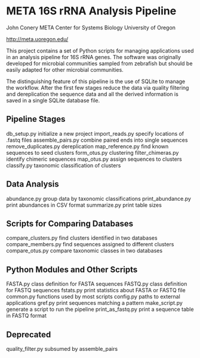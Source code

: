 META 16S rRNA Analysis Pipeline
===============================

John Conery
META Center for Systems Biology
University of Oregon

http://meta.uoregon.edu/

This project contains a set of Python scripts for managing applications 
used in an analysis pipeline for 16S rRNA genes.  The software was 
originally developed for microbial communities sampled from zebrafish 
but should be easily adapted for other microbial communities.

The distinguishing feature of this pipeline is the use of SQLite to 
manage the workflow.  After the first few stages reduce the data via
quality filtering and dereplication the sequence data and all the
derived information is saved in a single SQLite database file.  

Pipeline Stages
---------------
db_setup.py             initialize a new project
import_reads.py         specify locations of .fastq files
assemble_pairs.py       combine paired ends into single sequences
remove_duplicates.py    dereplication
map_reference.py        find known sequences to seed clusters
form_otus.py            clustering
filter_chimeras.py      identify chimeric sequences
map_otus.py             assign sequences to clusters
classify.py             taxonomic classification of clusters

Data Analysis
-------------
abundance.py            group data by taxonomic classifications
print_abundance.py      print abundances in CSV format
summarize.py            print table sizes

Scripts for Comparing Databases
-------------------------------
compare_clusters.py     find clusters identified in two databases
compare_members.py      find sequences assigned to different clusters
compare_otus.py         compare taxonomic classes in two databases

Python Modules and Other Scripts
--------------------------------
FASTA.py                class definition for FASTA sequences
FASTQ.py                class definition for FASTQ sequences
fstats.py               print statistics about FASTA or FASTQ file
common.py               functions used by most scripts
config.py               paths to external applications
gref.py                 print sequences matching a pattern
make_script.py          generate a script to run the pipeline
print_as_fastq.py       print a sequence table in FASTQ format

Deprecated
----------
quality_filter.py       subsumed by assemble_pairs

